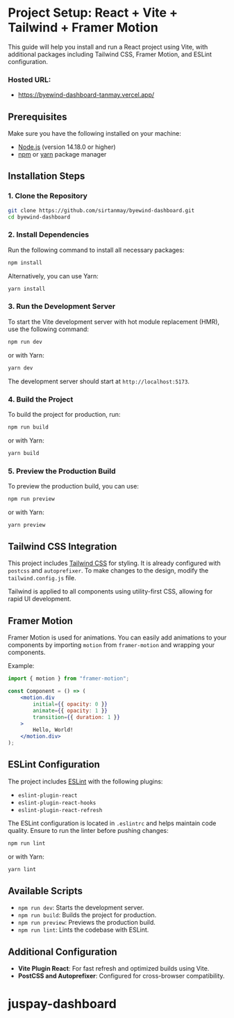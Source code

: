 # Project Setup: React + Vite + Tailwind + Framer Motion

This guide will help you install and run a React project using Vite, with additional packages including Tailwind CSS, Framer Motion, and ESLint configuration.

### Hosted URL:

- https://byewind-dashboard-tanmay.vercel.app/

## Prerequisites

Make sure you have the following installed on your machine:

- [Node.js](https://nodejs.org/) (version 14.18.0 or higher)
- [npm](https://www.npmjs.com/) or [yarn](https://yarnpkg.com/) package manager

## Installation Steps

### 1. Clone the Repository

```bash
git clone https://github.com/sirtanmay/byewind-dashboard.git
cd byewind-dashboard
```

### 2. Install Dependencies

Run the following command to install all necessary packages:

```bash
npm install
```

Alternatively, you can use Yarn:

```bash
yarn install
```

### 3. Run the Development Server

To start the Vite development server with hot module replacement (HMR), use the following command:

```bash
npm run dev
```

or with Yarn:

```bash
yarn dev
```

The development server should start at `http://localhost:5173`.

### 4. Build the Project

To build the project for production, run:

```bash
npm run build
```

or with Yarn:

```bash
yarn build
```

### 5. Preview the Production Build

To preview the production build, you can use:

```bash
npm run preview
```

or with Yarn:

```bash
yarn preview
```

## Tailwind CSS Integration

This project includes [Tailwind CSS](https://tailwindcss.com/) for styling. It is already configured with `postcss` and `autoprefixer`. To make changes to the design, modify the `tailwind.config.js` file.

Tailwind is applied to all components using utility-first CSS, allowing for rapid UI development.

## Framer Motion

Framer Motion is used for animations. You can easily add animations to your components by importing `motion` from `framer-motion` and wrapping your components.

Example:

```jsx
import { motion } from "framer-motion";

const Component = () => (
	<motion.div
		initial={{ opacity: 0 }}
		animate={{ opacity: 1 }}
		transition={{ duration: 1 }}
	>
		Hello, World!
	</motion.div>
);
```

## ESLint Configuration

The project includes [ESLint](https://eslint.org/) with the following plugins:

- `eslint-plugin-react`
- `eslint-plugin-react-hooks`
- `eslint-plugin-react-refresh`

The ESLint configuration is located in `.eslintrc` and helps maintain code quality. Ensure to run the linter before pushing changes:

```bash
npm run lint
```

or with Yarn:

```bash
yarn lint
```

## Available Scripts

- `npm run dev`: Starts the development server.
- `npm run build`: Builds the project for production.
- `npm run preview`: Previews the production build.
- `npm run lint`: Lints the codebase with ESLint.

## Additional Configuration

- **Vite Plugin React**: For fast refresh and optimized builds using Vite.
- **PostCSS and Autoprefixer**: Configured for cross-browser compatibility.
# juspay-dashboard
